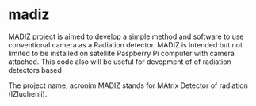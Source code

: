 # madiz
MADIZ project is aimed to develop a simple method and software to use conventional camera as a Radiation detector. MADIZ is intended but not limited to be installed on satellite Paspberry Pi computer with camera attached. This code also will be useful for devepment of  of radiation detectors based


The project name, acronim MADIZ stands for MAtrix Detector of radiation (IZluchenii).

